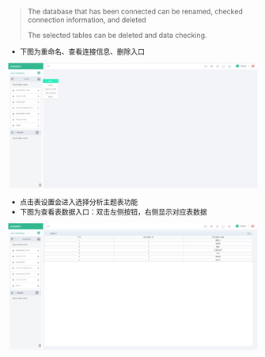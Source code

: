 > The database that has been connected can be renamed, checked connection information, and deleted
>
> The selected tables can be deleted and data checking.

* 下图为重命名、查看连接信息、删除入口

![](/assets/connect-oracle_6.png)

* 点击表设置会进入选择分析主题表功能
* 下图为查看表数据入口：双击左侧按钮，右侧显示对应表数据

![](/assets/connect-oracle_7.png)

